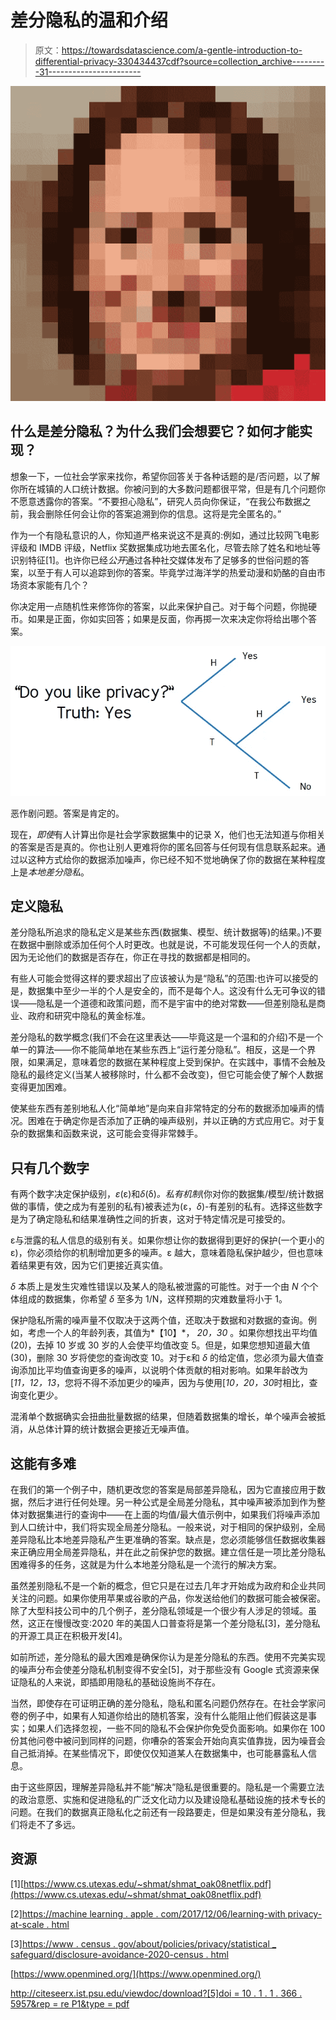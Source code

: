 # 差分隐私的温和介绍

> 原文：<https://towardsdatascience.com/a-gentle-introduction-to-differential-privacy-330434437cdf?source=collection_archive---------31----------------------->

![](img/25a17539ab613f164f522808527bf4ca.png)

## 什么是差分隐私？为什么我们会想要它？如何才能实现？

想象一下，一位社会学家来找你，希望你回答关于各种话题的是/否问题，以了解你所在城镇的人口统计数据。你被问到的大多数问题都很平常，但是有几个问题你不愿意透露你的答案。“不要担心隐私”，研究人员向你保证，“在我公布数据之前，我会删除任何会让你的答案追溯到你的信息。这将是完全匿名的。”

作为一个有隐私意识的人，你知道严格来说这不是真的:例如，通过比较网飞电影评级和 IMDB 评级，Netflix 奖数据集成功地去匿名化，尽管去除了姓名和地址等识别特征[1]。也许你已经*公开*通过各种社交媒体发布了足够多的世俗问题的答案，以至于有人可以追踪到你的答案。毕竟学过海洋学的热爱动漫和奶酪的自由市场资本家能有几个？

你决定用一点随机性来修饰你的答案，以此来保护自己。对于每个问题，你抛硬币。如果是正面，你如实回答；如果是反面，你再掷一次来决定你将给出哪个答案。

![](img/a576f61d0f7c0cd03afd4f890d6f41ae.png)

恶作剧问题。答案是肯定的。

现在，*即使*有人计算出你是社会学家数据集中的记录 X，他们也无法知道与你相关的答案是否是真的。你也让别人更难将你的匿名回答与任何现有信息联系起来。通过以这种方式给你的数据添加噪声，你已经不知不觉地确保了你的数据在某种程度上是*本地差分隐私*。

## 定义隐私

差分隐私所追求的隐私定义是某些东西(数据集、模型、统计数据等)的结果。)不要在数据中删除或添加任何个人时更改。也就是说，不可能发现任何一个人的贡献，因为无论他们的数据是否存在，你正在寻找的数据都是相同的。

有些人可能会觉得这样的要求超出了应该被认为是“隐私”的范围:也许可以接受的是，数据集中至少一半的个人是安全的，而不是每个人。这没有什么无可争议的错误——隐私是一个道德和政策问题，而不是宇宙中的绝对常数——但差别隐私是商业、政府和研究中隐私的黄金标准。

差分隐私的数学概念(我们不会在这里表达——毕竟这是一个温和的介绍)不是一个单一的算法——你不能简单地在某些东西上“运行差分隐私”。相反，这是一个界限，如果满足，意味着您的数据在某种程度上受到保护。在实践中，事情不会触及隐私的最终定义(当某人被移除时，什么都不会改变)，但它可能会使了解个人数据变得更加困难。

使某些东西有差别地私人化“简单地”是向来自非常特定的分布的数据添加噪声的情况。困难在于确定你是否添加了正确的噪声级别，并以正确的方式应用它。对于复杂的数据集和函数来说，这可能会变得非常棘手。

## 只有几个数字

有两个数字决定保护级别，*ε*(ε)和*δ*(δ)*。*私有*机制*(你对你的数据集/模型/统计数据做的事情，使之成为有差别的私有)被表述为(ε，*δ*)-有差别的私有。选择这些数字是为了确定隐私和结果准确性之间的折衷，这对于特定情况是可接受的。

ε与泄露的私人信息的级别有关。如果你想让你的数据得到更好的保护(一个更小的ε)，你必须给你的机制增加更多的噪声。ε 越大，意味着隐私保护越少，但也意味着结果更有效，因为它们更接近真实值。

*δ* 本质上是发生灾难性错误以及某人的隐私被泄露的可能性。对于一个由 *N* 个个体组成的数据集，你希望 *δ* 至多为 1/N，这样预期的灾难数量将小于 1。

保护隐私所需的噪声量不仅取决于这两个值，还取决于数据和对数据的查询。例如，考虑一个人的年龄列表，其值为*【10】*， *20，30* 。如果你想找出平均值(20)，去掉 10 岁或 30 岁的人会使平均值改变 5。但是，如果您想知道最大值(30)，删除 30 岁将使您的查询改变 10。对于ε和 *δ* 的给定值，您必须为最大值查询添加比平均值查询更多的噪声，以说明个体贡献的相对影响。如果年龄改为[*11，12，13*，您将不得不添加更少的噪声，因为与使用[*10，20，30*时相比，查询变化更少。

混淆单个数据确实会扭曲批量数据的结果，但随着数据集的增长，单个噪声会被抵消，从总体计算的统计数据会更接近无噪声值。

## 这能有多难

在我们的第一个例子中，随机更改您的答案是局部差异隐私，因为它直接应用于数据，然后才进行任何处理。另一种公式是全局差分隐私，其中噪声被添加到作为整体对数据集进行的查询中——在上面的均值/最大值示例中，如果我们将噪声添加到人口统计中，我们将实现全局差分隐私。一般来说，对于相同的保护级别，全局差异隐私比本地差异隐私产生更准确的答案。缺点是，您必须能够信任数据收集器来正确应用全局差异隐私，并在此之前保护您的数据。建立信任是一项比差分隐私困难得多的任务，这就是为什么本地差分隐私是一个流行的解决方案。

虽然差别隐私不是一个新的概念，但它只是在过去几年才开始成为政府和企业共同关注的问题。如果你使用苹果或谷歌的产品，你发送给他们的数据可能会被保密。除了大型科技公司中的几个例子，差分隐私领域是一个很少有人涉足的领域。虽然，这正在慢慢改变:2020 年的美国人口普查将是第一个差分隐私[3]，差分隐私的开源工具正在积极开发[4]。

如前所述，差分隐私的最大困难是确保你认为是差分隐私的东西。使用不完美实现的噪声分布会使差分隐私机制变得不安全[5]，对于那些没有 Google 式资源来保证隐私的人来说，即插即用隐私的基础设施尚不存在。

当然，即使存在可证明正确的差分隐私，隐私和匿名问题仍然存在。在社会学家问卷的例子中，如果有人知道你给出的随机答案，没有什么能阻止他们假装这是事实；如果人们选择忽视，一些不同的隐私不会保护你免受负面影响。如果你在 100 份其他问卷中被问到同样的问题，你嘈杂的答案会开始向真实值靠拢，因为噪音会自己抵消掉。在某些情况下，即使仅仅知道某人在数据集中，也可能暴露私人信息。

由于这些原因，理解差异隐私并不能“解决”隐私是很重要的。隐私是一个需要立法的政治意愿、实施和促进隐私的广泛文化动力以及建设隐私基础设施的技术专长的问题。在我们的数据真正隐私化之前还有一段路要走，但是如果没有差分隐私，我们将走不了多远。

## 资源

[1][https://www.cs.utexas.edu/~shmat/shmat_oak08netflix.pdf](https://www.cs.utexas.edu/~shmat/shmat_oak08netflix.pdf)

[2][https://machine learning . apple . com/2017/12/06/learning-with privacy-at-scale . html](https://machinelearning.apple.com/2017/12/06/learning-with-privacy-at-scale.html)

[3][https://www . census . gov/about/policies/privacy/statistical _ safeguard/disclosure-avoidance-2020-census . html](https://www.census.gov/about/policies/privacy/statistical_safeguards/disclosure-avoidance-2020-census.html)

[https://www.openmined.org/](https://www.openmined.org/)

[http://citeseerx.ist.psu.edu/viewdoc/download?[5]doi = 10 . 1 . 1 . 366 . 5957&rep = re P1&type = pdf](http://citeseerx.ist.psu.edu/viewdoc/download?doi=10.1.1.366.5957&rep=rep1&type=pdf)